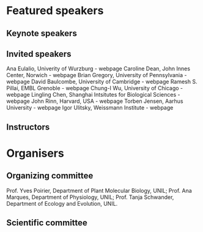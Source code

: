 # Featured speakers

## Keynote speakers


## Invited speakers

Ana Eulalio, Univerity of Wurzburg - webpage
Caroline Dean, John Innes Center, Norwich - webpage
Brian Gregory, University of Pennsylvania - webpage
David Baulcombe, University of Cambridge - webpage 
Ramesh S. Pillai, EMBL Grenoble - webpage 
Chung-I Wu, University of Chicago - webpage 
Lingling Chen, Shanghai Intsitutes for Biological Sciences - webpage 
John Rinn, Harvard, USA - webpage 
Torben Jensen, Aarhus University - webpage 
Igor Ulitsky, Weissmann Institute - webpage

## Instructors


# Organisers


## Organizing committee

Prof. Yves Poirier, Department of Plant Molecular Biology, UNIL; 
Prof. Ana Marques, Department of Physiology, UNIL; 
Prof. Tanja Schwander, Department of Ecology and Evolution, UNIL.

## Scientific committee
